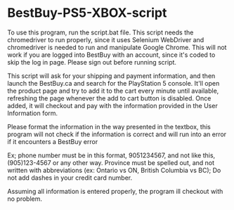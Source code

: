 # BestBuy-PS5-XBOX-script

To use this program, run the script.bat file. This script needs the chromedriver to run properly, since it uses Selenium WebDriver and chromedriver is needed to run and manipulate Google Chrome. This will not work if you are logged into BestBuy with an account, since it's coded to skip the log in page. Please sign out before running script.

This script will ask for your shipping and payment information, and then launch the BestBuy.ca and search for the PlayStation 5 console. 
It'll open the product page and try to add it to the cart every minute until available, refreshing the page whenever the add to cart button is disabled. 
Once added, it will checkout and pay with the information provided in the User Information form. 

Please format the information in the way presented in the textbox, this program will not check if the information is correct and will run into an error if it encounters a BestBuy error 

Ex; phone number must be in this format, 9051234567, and not like this, (905)123-4567 or any other way. 
Province must be spelled out, and not written with abbreviations (ex: Ontario vs ON, British Columbia vs BC); 
Do not add dashes in your credit card number. 

Assuming all information is entered properly, the program ill checkout with no problem. 
